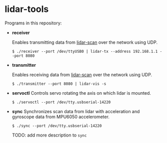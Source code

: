 # lidar-tools

Programs in this repository:

- **receiver**

  Enables transmitting data from [lidar-scan](https://github.com/knei-knurow/lidar-scan)
  over the network using UDP.

  `$ ./receiver --port /dev/ttyUSB0 | lidar-tx --address 192.168.1.1 --port 8080`

- **transmitter**

  Enables receiving data from [lidar-scan](https://github.com/knei-knurow/lidar-scan)
  over the network using UDP.

  `$ ./transmitter --port 8080 | lidar-vis -s`

- **servoctl**
  Controls servo rotating the axis on which lidar is mounted.

  `$ ./servoctl --port /dev/tty.usbserial-14220`

- **sync**
  Synchronizes scan data from lidar with acceleration and gyroscope data from
  MPU6050 accelerometer.

  `$ ./sync --port /dev/tty.usbserial-14220`

  TODO: add more description to `sync`
